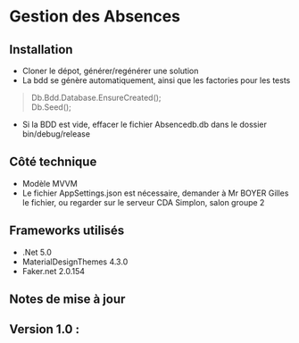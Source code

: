 # Gestion des Absences 

## Installation 

- Cloner le dépot, générer/regénérer une solution
- La bdd se génère automatiquement, ainsi que les factories pour les tests
>  Db.Bdd.Database.EnsureCreated(); <br />
Db.Seed();
- Si la BDD est vide, effacer le fichier Absencedb.db dans le dossier bin/debug/release

## Côté technique

- Modèle MVVM 
- Le fichier AppSettings.json est nécessaire, demander à Mr BOYER Gilles le fichier, ou regarder sur le serveur CDA Simplon, salon groupe 2 

## Frameworks utilisés 

- .Net 5.0
- MaterialDesignThemes 4.3.0
- Faker.net 2.0.154

## Notes de mise à jour 

Version 1.0 : 
- 
